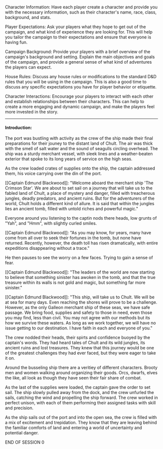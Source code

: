 Character Information: Have each player create a character and provide you with the necessary information, such as their character's name, race, class, background, and stats.   

Player Expectations: Ask your players what they hope to get out of the campaign, and what kind of experience they are looking for. This will help you tailor the campaign to their expectations and ensure that everyone is having fun.

Campaign Background: Provide your players with a brief overview of the campaign's background and setting. Explain the main objectives and goals of the campaign, and provide a general sense of what kind of adventures the players can expect.

House Rules: Discuss any house rules or modifications to the standard D&D rules that you will be using in the campaign. This is also a good time to discuss any specific expectations you have for player behavior or etiquette.

Character Interactions: Encourage your players to interact with each other and establish relationships between their characters. This can help to create a more engaging and dynamic campaign, and make the players feel more invested in the story.

--------

#### Introduction:
The port was bustling with activity as the crew of the ship made their final preparations for their jouney to the distant land of Chult. The air was thick with the smell of salt water and the sound of seagulls circling overhead. The ship was a sturdy merchant vessel, with sleek lines and a weather-beaten exterior that spoke to its long years of service on the high seas.

As the crew loaded crates of supplies onto the ship, the captain addressed them, his voice carrying over the din of the port. 

[[Captain Edmund Blackwood]]: "Welcome aboard the merchant ship 'The Crimson Star'. We are about to set sail on a journey that will take us to the fabled land of Chult, a place of mystery and danger, filled with treacherous jungles, deadly predators, and ancient ruins. But for the adventurers of the world, Chult holds a different kind of allure. It is said that within the jungles lies an ancient tomb, filled with untold riches and powerful magic."

Everyone around you listening to the captin nods there heads, low grunts of "Yah", and "Hmm", with slightly curled smiles.

[[Captain Edmund Blackwood]]: "As you may know, for years, many have come from all over to seek their fortunes in the tomb, but none have returned. Recently, however, the death toll has risen dramatically, with entire expeditions disappearing without a trace."

He then pauses to see the worry on a few faces. Trying to gain a sense of fear.

[[Captain Edmund Blackwood]]: "The leaders of the world are now starting to believe that something sinister has awoken in the tomb, and that the true treasure within its walls is not gold and magic, but something far more sinister."

[[Captain Edmund Blackwood]]: "This ship, will take us to Chult. We will be at sea for many days. Even reaching the shores will prove to be a challenge. However, as the only Galleon merchant ship of these seas, we have safe passage. We bring food, supplies and safety to those in need, even those you may find, less than civil. You may not agree with our methods but its how we survive these waters. As long as we work together, we will have no issue getting to our destination. I have faith in each and everyone of you."

The crew nodded their heads, their spirts and confidence buoyed by the captain's words. They had heard tales of Chult and its wild jungles, its ancient ruins and lost treasures. They knew that this journey would be one of the greatest challenges they had ever faced, but they were eager to take it on.

Around the busseling ship there are a veritiey of different characters. Brooty men and women walking around organizing their goods. Orcs, dwarfs, elves the like, all look as though they have seen their fair share of combat. 

As the last of the supplies were loaded, the captain gave the order to set sail. The ship slowly pulled away from the dock, and the crew unfurled the sails, catching the wind and propelling the ship forward. The crew worked in perfect unison, with each of them performing their assigned tasks with skill and precision.

As the ship sails out of the port and into the open sea, the crew is filled with a mix of excitement and trepidation. They know that they are leaving behind the familiar comforts of land and entering a world of uncertainty and potential danger.

END OF SESSION 0


